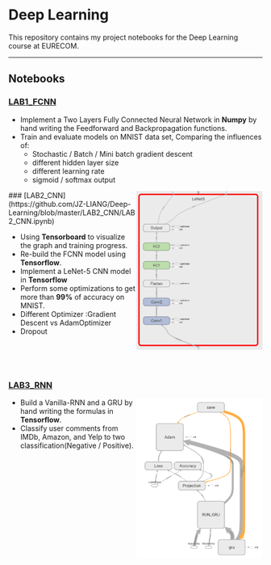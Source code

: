 # Deep Learning
This repository contains my project notebooks for the Deep Learning course at EURECOM.

***

## Notebooks
### [LAB1_FCNN](https://github.com/JZ-LIANG/Deep-Learning/blob/master/LAB1_FCNN/LAB1_FCNN.ipynb)
* Implement a Two Layers Fully Connected Neural Network in **Numpy** by hand writing the Feedforward and Backpropagation functions.  
* Train and evaluate models on MNIST data set, Comparing the influences of:
	 * Stochastic / Batch / Mini batch gradient descent
	 * different hidden layer size
	 * different learning rate
	 * sigmoid / softmax output


<img align="right" src="https://github.com/JZ-LIANG/Deep-Learning/blob/master/LAB2_CNN/images/LeNet.png" width="250">
### [LAB2_CNN](https://github.com/JZ-LIANG/Deep-Learning/blob/master/LAB2_CNN/LAB2_CNN.ipynb)



* Using **Tensorboard** to visualize the graph and training progress.
* Re-build the FCNN model using **Tensorflow**.
* Implement a LeNet-5 CNN model in **Tensorflow**
* Perform some optimizations to get more than **99%** of accuracy on MNIST.
 * Different Optimizer :Gradient Descent vs AdamOptimizer
 * Dropout

<br><br><br>



### [LAB3_RNN](https://github.com/JZ-LIANG/Deep-Learning/blob/master/LAB3_RNN/LAB3_RNN.ipynb)

<img align="right" src="https://github.com/JZ-LIANG/Deep-Learning/blob/master/LAB3_RNN/images/GRU.png" width="250">

* Build a Vanilla-RNN and a GRU by hand writing the formulas in **Tensorflow**.
* Classify user comments  from IMDb, Amazon, and Yelp to two classification(Negative / Positive).
